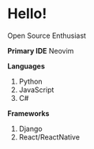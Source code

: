 # Hello!
Open Source Enthusiast

**Primary IDE**
Neovim


**Languages**
1. Python
2. JavaScript
3. C#

**Frameworks**
1. Django
2. React/ReactNative
